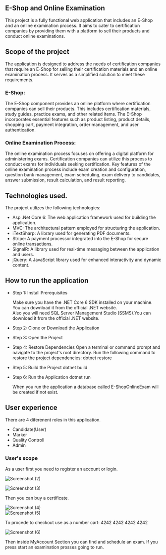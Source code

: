 ## E-Shop and Online Examination


This project is a fully functional web application that includes an E-Shop and an online examination process. 
It aims to cater to certification companies by providing them with a platform to sell their products and conduct online examinations.


## Scope of the project

The application is designed to address the needs of certification companies that require an E-Shop for selling their certification 
materials and an online examination process. It serves as a simplified solution to meet these requirements.

### E-Shop: 
The E-Shop component provides an online platform where certification companies can sell their products. 
This includes certification materials, study guides, practice exams, and other related items. 
The E-Shop incorporates essential features such as product listing, product details, shopping cart, 
payment integration, order management, and user authentication.


### Online Examination Process: 
The online examination process focuses on offering a digital platform for administering exams.
Certification companies can utilize this process to conduct exams for individuals seeking certification. 
Key features of the online examination process include exam creation and configuration, question bank management, 
exam scheduling, exam delivery to candidates, answer submission, result calculation, and result reporting.



## Technologies used.
The project utilizes the following technologies:

- Asp .Net Core 6: The web application framework used for building the application.
- MVC: The architectural pattern employed for structuring the application.
- iTextSharp: A library used for generating PDF documents.
- Stripe: A payment processor integrated into the E-Shop for secure online transactions.
- SignalR: A library used for real-time messaging between the application and users.
- jQuery: A JavaScript library used for enhanced interactivity and dynamic content.



## How to run the application

 - Step 1: Install Prerequisites

    Make sure you have the .NET Core 6 SDK installed on your machine. You can download it from the official .NET website.   
    Also you will need SQL Server Management Studio (SSMS).You can download it from the official .NET website.
    
 - Step 2: Clone or Download the Application
 - Step 3: Open the Project
 - Step 4: Restore Dependencies
    Open a terminal or command prompt and navigate to the project's root directory.
    Run the following command to restore the project dependencies: dotnet restore
 - Step 5: Build the Project
    dotnet build
 - Step 6: Run the Application
    dotnet run
    
    
   When you run the application a database called E-ShopOnlineExam will be created if not exist.
   
## User experience

  There are 4 diferenent roles in this application.
  - Candidate(User)
  - Marker
  - Quality Controll
  - Admin
  
### User's scope

  As a user first you need to register an account or login.
  
  ![Screenshot (2)](https://github.com/Galactus9/001_E-Shop_Online_Exam/assets/117937168/0df42163-227e-4abf-a41d-c17c69bd511a)

  ![Screenshot (3)](https://github.com/Galactus9/001_E-Shop_Online_Exam/assets/117937168/08edfc66-886c-459a-bc3c-a0e96d3c449b)
  
  Then you can buy a certificate.
  
  ![Screenshot (4)](https://github.com/Galactus9/001_E-Shop_Online_Exam/assets/117937168/41261598-b226-4582-999f-e025af2bce2e)  
  ![Screenshot (5)](https://github.com/Galactus9/001_E-Shop_Online_Exam/assets/117937168/2186e468-1afb-43e5-9c92-00c85819648d)
  
  To procede to checkout use as a number cart: 4242 4242 4242 4242
  
  ![Screenshot (6)](https://github.com/Galactus9/001_E-Shop_Online_Exam/assets/117937168/c91ca8a2-8e13-4b41-8c10-11348abb27dc)

  Then inside MyAccount Section you can find and schedule an exam.
  If you press start an examination prosses going to run.

  
